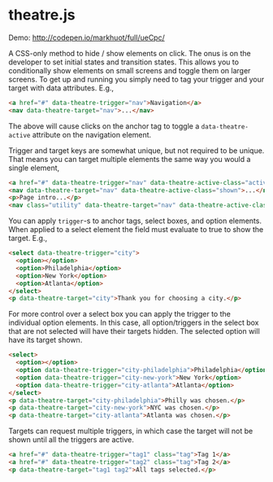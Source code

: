 theatre.js
====

Demo: http://codepen.io/markhuot/full/ueCpc/

A CSS-only method to hide / show elements on click. The onus is on the developer to set initial states and transition states. This allows you to conditionally show elements on small screens and toggle them on larger screens. To get up and running you simply need to tag your trigger and your target with data attributes. E.g.,

```html
<a href="#" data-theatre-trigger="nav">Navigation</a>
<nav data-theatre-target="nav">...</nav>
```

The above will cause clicks on the anchor tag to toggle a `data-theatre-active` attribute on the navigation element. 

Trigger and target keys are somewhat unique, but not required to be unique. That means you can target multiple elements the same way you would a single element,

```html
<a href="#" data-theatre-trigger="nav" data-theatre-active-class="active">Navigation</a>
<nav data-theatre-target="nav" data-theatre-active-class="shown">...</nav>
<p>Page intro...</p>
<nav class="utility" data-theatre-target="nav" data-theatre-active-class="utility--shown">...</nav>
```

You can apply `trigger`-s to anchor tags, select boxes, and option elements. When applied to a select element the field must evaluate to true to show the target. E.g.,

```html
<select data-theatre-trigger="city">
  <option></option>
  <option>Philadelphia</option>
  <option>New York</option>
  <option>Atlanta</option>
</select>
<p data-theatre-target="city">Thank you for choosing a city.</p>
```

For more control over a select box you can apply the trigger to the individual option elements. In this case, all option/triggers in the select box that are not selected will have their targets hidden. The selected option will have its target shown.

```html
<select>
  <option></option>
  <option data-theatre-trigger="city-philadelphia">Philadelphia</option>
  <option data-theatre-trigger="city-new-york">New York</option>
  <option data-theatre-trigger="city-atlanta">Atlanta</option>
</select>
<p data-theatre-target="city-philadelphia">Philly was chosen.</p>
<p data-theatre-target="city-new-york">NYC was chosen.</p>
<p data-theatre-target="city-atlanta">Atlanta was chosen.</p>
```

Targets can request multiple triggers, in which case the target will not be shown until all the triggers are active.

```html
<a href="#" data-theatre-trigger="tag1" class="tag">Tag 1</a>
<a href="#" data-theatre-trigger="tag2" class="tag">Tag 2</a>
<p data-theatre-target="tag1 tag2">All tags selected.</p>
```
